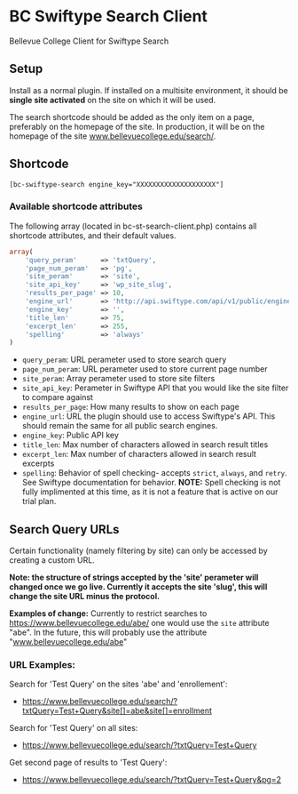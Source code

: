 # BC Swiftype Search Client
Bellevue College Client for Swiftype Search

## Setup
Install as a normal plugin. If installed on a multisite environment, it should be **single site activated** on the site on which it will be used.

The search shortcode should be added as the only item on a page, preferably on the homepage of the site. In production, it will be on the homepage of the site www.bellevuecollege.edu/search/.

## Shortcode
```
[bc-swiftype-search engine_key="XXXXXXXXXXXXXXXXXXXX"]
``` 
### Available shortcode attributes
The following array (located in bc-st-search-client.php) contains all shortcode attributes, and their default values.

```php
array(
	'query_peram'      => 'txtQuery',
	'page_num_peram'   => 'pg',
	'site_peram'       => 'site',
	'site_api_key'     => 'wp_site_slug',
	'results_per_page' => 10,
	'engine_url'       => 'http://api.swiftype.com/api/v1/public/engines/search.json',
	'engine_key'       => '',
	'title_len'        => 75,
	'excerpt_len'      => 255,
	'spelling'         => 'always'
)

```

* `query_peram`: URL perameter used to store search query
* `page_num_peram`: URL perameter used to store current page number
* `site_peram`: Array perameter used to store site filters
* `site_api_key`: Perameter in Swiftype API that you would like the site filter to compare against
* `results_per_page`: How many results to show on each page
* `engine_url`: URL the plugin should use to access Swiftype's API. This should remain the same for all public search engines.
* `engine_key`: Public API key
* `title_len`: Max number of characters allowed in search result titles
* `excerpt_len`: Max number of characters allowed in search result excerpts
* `spelling`: Behavior of spell checking- accepts `strict`, `always`, and `retry`. See Swiftype documentation for behavior. **NOTE:** Spell checking is not fully implimented at this time, as it is not a feature that is active on our trial plan.

## Search Query URLs
Certain functionality (namely filtering by site) can only be accessed by creating a custom URL. 

**Note: the structure of strings accepted by the 'site' perameter will changed once we go live. Currently it accepts the site 'slug', this will change the site URL minus the protocol.**

**Examples of change:** 
Currently to restrict searches to https://www.bellevuecollege.edu/abe/ one would use the `site` attribute "abe". In the future, this will probably use the attribute "www.bellevuecollege.edu/abe" 

### URL Examples:

Search for 'Test Query' on the sites 'abe' and 'enrollement':
* https://www.bellevuecollege.edu/search/?txtQuery=Test+Query&site[]=abe&site[]=enrollment

Search for 'Test Query' on all sites:
* https://www.bellevuecollege.edu/search/?txtQuery=Test+Query

Get second page of results to 'Test Query':
* https://www.bellevuecollege.edu/search/?txtQuery=Test+Query&pg=2
